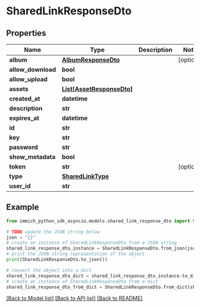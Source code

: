 # SharedLinkResponseDto


## Properties

Name | Type | Description | Notes
------------ | ------------- | ------------- | -------------
**album** | [**AlbumResponseDto**](AlbumResponseDto.md) |  | [optional] 
**allow_download** | **bool** |  | 
**allow_upload** | **bool** |  | 
**assets** | [**List[AssetResponseDto]**](AssetResponseDto.md) |  | 
**created_at** | **datetime** |  | 
**description** | **str** |  | 
**expires_at** | **datetime** |  | 
**id** | **str** |  | 
**key** | **str** |  | 
**password** | **str** |  | 
**show_metadata** | **bool** |  | 
**token** | **str** |  | [optional] 
**type** | [**SharedLinkType**](SharedLinkType.md) |  | 
**user_id** | **str** |  | 

## Example

```python
from immich_python_sdk_asyncio.models.shared_link_response_dto import SharedLinkResponseDto

# TODO update the JSON string below
json = "{}"
# create an instance of SharedLinkResponseDto from a JSON string
shared_link_response_dto_instance = SharedLinkResponseDto.from_json(json)
# print the JSON string representation of the object
print(SharedLinkResponseDto.to_json())

# convert the object into a dict
shared_link_response_dto_dict = shared_link_response_dto_instance.to_dict()
# create an instance of SharedLinkResponseDto from a dict
shared_link_response_dto_from_dict = SharedLinkResponseDto.from_dict(shared_link_response_dto_dict)
```
[[Back to Model list]](../README.md#documentation-for-models) [[Back to API list]](../README.md#documentation-for-api-endpoints) [[Back to README]](../README.md)


